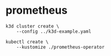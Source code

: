 # prometheus

```
k3d cluster create \
    --config ../k3d-example.yaml

kubectl create \
    --kustomize ./prometheus-operator
```
